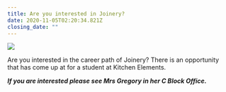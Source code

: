 ```yaml
---
title: Are you interested in Joinery?
date: 2020-11-05T02:20:34.821Z
closing_date: ""
---
```



![](https://res.cloudinary.com/whanganuihigh/image/upload/v1604542967/Careers%20and%20Vocational/05.11.2020_-_Joinery.jpg)

Are you interested in the career path of Joinery? There is an opportunity that has come up at for a student at Kitchen Elements. 

***If you are interested please see Mrs Gregory in her C Block Office.***